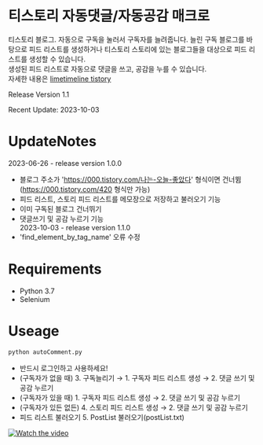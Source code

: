 # 티스토리 자동댓글/자동공감 매크로
티스토리 블로그. 자동으로 구독을 눌러서 구독자를 늘려줍니다. 늘린 구독 블로그를 바탕으로 피드 리스트를 생성하거나 티스토리 스토리에 있는 블로그들을 대상으로 피드 리스트를 생성할 수 있습니다.   
생성된 피드 리스트로 자동으로 댓글을 쓰고, 공감을 누를 수 있습니다.   
자세한 내용은 [limetimeline tistory](https://limetimeline.tistory.com/537)   

Release Version 1.1   

Recent Update: 2023-10-03   

# UpdateNotes
2023-06-26 - release version 1.0.0   
- 블로그 주소가 'https://000.tistory.com/나는-오늘-좋았다' 형식이면 건너뜀 (https://000.tistory.com/420 형식만 가능)
- 피드 리스트, 스토리 피드 리스트를 메모장으로 저장하고 불러오기 기능
- 이미 구독된 블로그 건너뛰기
- 댓글쓰기 및 공감 누르기 기능   
2023-10-03 - release version 1.1.0   
- 'find_element_by_tag_name' 오류 수정

# Requirements
- Python 3.7
- Selenium

# Useage
```python
python autoComment.py
```
- 반드시 로그인하고 사용하세요!
- (구독자가 없을 때) 3. 구독늘리기 → 1. 구독자 피드 리스트 생성 → 2. 댓글 쓰기 및 공감 누르기
- (구독자가 있을 때) 1. 구독자 피드 리스트 생성 → 2. 댓글 쓰기 및 공감 누르기
- (구독자가 있든 없든) 4. 스토리 피드 리스트 생성 → 2. 댓글 쓰기 및 공감 누르기
- 피드 리스트 불러오기 5. PostList 불러오기(postList.txt)

[![Watch the video](https://i9.ytimg.com/vi_webp/FRF2tXIw1w8/mqdefault.webp?v=651b0a56&sqp=CNih7KgG&rs=AOn4CLDCCpjDP2QIdNJCwnWW8jflFxpXzA)](https://www.youtube.com/watch?v=FRF2tXIw1w8)
